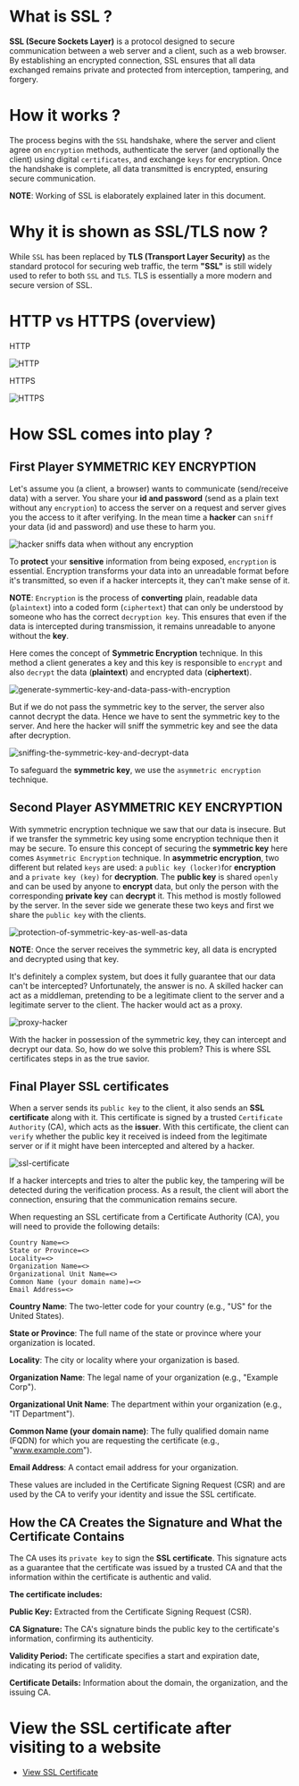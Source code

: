 # What is SSL ?
**SSL (Secure Sockets Layer)** is a protocol designed to secure communication between a web server and a client, such as a web browser. By establishing an encrypted connection, SSL ensures that all data exchanged remains private and protected from interception, tampering, and forgery.

# How it works ? 
The process begins with the `SSL` handshake, where the server and client agree on `encryption` methods, authenticate the server (and optionally the client) using digital `certificates`, and exchange `keys` for encryption. Once the handshake is complete, all data transmitted is encrypted, ensuring secure communication. 

**NOTE**: Working of SSL is elaborately explained later in this document.

# Why it is shown as SSL/TLS now ?
While `SSL` has been replaced by **TLS (Transport Layer Security)** as the standard protocol for securing web traffic, the term **"SSL"** is still widely used to refer to both `SSL` and `TLS`. TLS is essentially a more modern and secure version of SSL.

# HTTP vs HTTPS (overview)

HTTP

![HTTP](https://github.com/REZ-OAN/Security_Verse/blob/main/images/ssl/http-not-secure.png)

HTTPS

![HTTPS](https://github.com/REZ-OAN/Security_Verse/blob/main/images/ssl/https-secure.png)

# How SSL comes into play ?

## First Player SYMMETRIC KEY ENCRYPTION

Let's assume you (a client, a browser) wants to communicate (send/receive data) with a server. You share your **id and password** (send as a plain text without any `encryption`) to access the server on a request and server gives you the access to it after verifying. In the mean time a **hacker** can `sniff` your data (id and password) and use these to harm you.

![hacker sniffs data when without any encryption](https://github.com/REZ-OAN/Security_Verse/blob/main/images/ssl/without-encryption.png)

To **protect** your **sensitive** information from being exposed, `encryption` is essential. Encryption transforms your data into an unreadable format before it's transmitted, so even if a hacker intercepts it, they can't make sense of it. 

**NOTE**: `Encryption` is the process of **converting** plain, readable data (`plaintext`) into a coded form (`ciphertext`) that can only be understood by someone who has the correct `decryption key`. This ensures that even if the data is intercepted during transmission, it remains unreadable to anyone without the **key**.

Here comes the concept of **Symmetric Encryption** technique. In this method a client generates a key and this key is responsible to `encrypt` and also `decrypt` the data (**plaintext**) and encrypted data (**ciphertext**).

![generate-symmertic-key-and-data-pass-with-encryption](https://github.com/REZ-OAN/Security_Verse/blob/main/images/ssl/symmetric-key-gen-data-pass.png)

But if we do not pass the symmetric key to the server, the server also cannot decrypt the data. Hence we have to sent the symmetric key to the server. And here the hacker will sniff the symmetric key and see the data after decryption.

![sniffing-the-symmetric-key-and-decrypt-data](https://github.com/REZ-OAN/Security_Verse/blob/main/images/ssl/symmetric-key-sniffed.png)

To safeguard the **symmetric key**, we use the `asymmetric encryption` technique.

## Second Player ASYMMETRIC KEY ENCRYPTION

With symmetric encryption technique we saw that our data is insecure. But if we transfer the symmetric key using some encryption technique then it may be secure. To ensure this concept of securing the **symmetric key** here comes `Asymmetric Encryption` technique. In **asymmetric encryption**, two different but related `keys` are used: a `public key (locker)`for **encryption** and a `private key (key)` for **decryption**. The **public key** is shared `openly` and can be used by anyone to **encrypt** data, but only the person with the corresponding **private key** can **decrypt** it. This method is mostly followed by the server. In the sever side we generate these two keys and first we share the `public key` with the clients.

![protection-of-symmetric-key-as-well-as-data](https://github.com/REZ-OAN/Security_Verse/blob/main/images/ssl/with-both.png)

**NOTE**: Once the server receives the symmetric key, all data is encrypted and decrypted using that key.

It's definitely a complex system, but does it fully guarantee that our data can't be intercepted? Unfortunately, the answer is no. A skilled hacker can act as a middleman, pretending to be a legitimate client to the server and a legitimate server to the client. The hacker would act as a proxy. 

![proxy-hacker](https://github.com/REZ-OAN/Security_Verse/blob/main/images/ssl/proxy-hacker.png)

With the hacker in possession of the symmetric key, they can intercept and decrypt our data. So, how do we solve this problem? This is where SSL certificates steps in as the true savior.

## Final Player SSL certificates

When a server sends its `public key` to the client, it also sends an **SSL certificate** along with it. This certificate is signed by a trusted `Certificate Authority` (CA), which acts as the **issuer**. With this certificate, the client can `verify` whether the public key it received is indeed from the legitimate server or if it might have been intercepted and altered by a hacker.

![ssl-certificate](https://github.com/REZ-OAN/Security_Verse/blob/main/images/ssl/ssl-certificate.png)

If a hacker intercepts and tries to alter the public key, the tampering will be detected during the verification process. As a result, the client will abort the connection, ensuring that the communication remains secure.

When requesting an SSL certificate from a Certificate Authority (CA), you will need to provide the following details:

```
Country Name=<>
State or Province=<>
Locality=<>
Organization Name=<>
Organizational Unit Name=<>
Common Name (your domain name)=<>
Email Address=<>
```
**Country Name**: The two-letter code for your country (e.g., "US" for the United States).

**State or Province**: The full name of the state or province where your organization is located.

**Locality**: The city or locality where your organization is based.

**Organization Name**: The legal name of your organization (e.g., "Example Corp").

**Organizational Unit Name**: The department within your organization (e.g., "IT Department").

**Common Name (your domain name)**: The fully qualified domain name (FQDN) for which you are requesting the certificate (e.g., "www.example.com").

**Email Address**: A contact email address for your organization.

These values are included in the Certificate Signing Request (CSR) and are used by the CA to verify your identity and issue the SSL certificate.


## How the CA Creates the Signature and What the Certificate Contains
The CA uses its `private key` to sign the **SSL certificate**. This signature acts as a guarantee that the certificate was issued by a trusted CA and that the information within the certificate is authentic and valid.

**The certificate includes:**

**Public Key:** Extracted from the Certificate Signing Request (CSR).

**CA Signature:** The CA's signature binds the public key to the certificate's information, confirming its authenticity.

**Validity Period:** The certificate specifies a start and expiration date, indicating its period of validity.

**Certificate Details:** Information about the domain, the organization, and the issuing CA.

# View the SSL certificate after visiting to a website

- [View SSL Certificate](https://github.com/REZ-OAN/Security_Verse/blob/main/docs/CheckSSLCertification.md)
